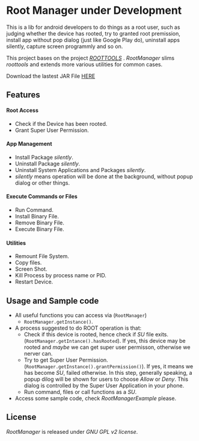 # Root Manager under Development

This is a lib for android developers to do things as a root user, such as judging whether the device has rooted, try to granted root premission, install app without pop dialog (just like Google Play do), uninstall apps silently, capture screen programmly and so on.  

This project bases on the project [*ROOTTOOLS*](https://code.google.com/p/roottools/) . *RootManager* slims *roottools* and extends more various utilities for common cases.

Download the lastest JAR File [HERE](https://github.com/Chrisplus/RootManager/releases)

## Features

#### Root Access

* Check if the Device has been rooted.
* Grant Super User Permission.

#### App Management

* Install Package *silently*.
* Uninstall Package *silently*.
* Uninstall System Applications and Packages *silently*.
* *silently* means operation will be done at the background, without popup dialog or other things.

#### Execute Commands or Files

* Run Command.
* Install Binary File.
* Remove Binary File.
* Execute Binary File.

#### Utilities

* Remount File System.
* Copy files.
* Screen Shot.
* Kill Process by process name or PID.
* Restart Device.

## Usage and Sample code

* All useful functions you can access via (`RootManager`)
    + <code>RootManager.getInstance()</code>.
* A process suggested to do ROOT operation is that:
    + Check if this device is rooted, hence check if *SU* file exits. (`RootManager.getIntance().hasRooted`). If yes, this device may be rooted and *_maybe_* we can get super user permisson, otherwise we nerver can.
    + Try to get Super User Permission. (`RootManager.getInstance().grantPermission()`). If yes, it means we has become *SU*, failed otherwise. In this step, generally speaking, a popup dilog will be shown for users to choose *Allow* or *Deny*. This dialog is controlled by the Super User Application in your phone.
    + Run command, files or call functions as a *SU*. 
* Access some sample code, check *_RootManagerExample_* please.

## License

*RootManager* is released under *GNU GPL v2 license*.

